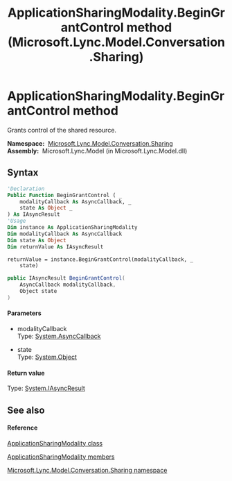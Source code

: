 ﻿---
title: ApplicationSharingModality.BeginGrantControl method  (Microsoft.Lync.Model.Conversation.Sharing)
TOCTitle: 'BeginGrantControl method '
ms:assetid: M:Microsoft.Lync.Model.Conversation.Sharing.ApplicationSharingModality.BeginGrantControl(System.AsyncCallback,System.Object)_DI_3_UC_OCS14MrefLyncWPF
ms:mtpsurl: https://msdn.microsoft.com/en-us/library/microsoft.lync.model.conversation.sharing.applicationsharingmodality.begingrantcontrol(v=office.15)
ms:contentKeyID: 48592770
ms.date: 07/28/2014
mtps_version: v=office.15
f1_keywords:
- Microsoft.Lync.Model.Conversation.Sharing.ApplicationSharingModality.BeginGrantControl
dev_langs:
- CSharp
- JScript
- VB
- other
---

# ApplicationSharingModality.BeginGrantControl method

Grants control of the shared resource.

**Namespace:**  [Microsoft.Lync.Model.Conversation.Sharing](microsoft-lync-model-conversation-sharing-namespace_2.md)  
**Assembly:**  Microsoft.Lync.Model (in Microsoft.Lync.Model.dll)

## Syntax

``` vb
'Declaration
Public Function BeginGrantControl ( _
    modalityCallback As AsyncCallback, _
    state As Object _
) As IAsyncResult
'Usage
Dim instance As ApplicationSharingModality
Dim modalityCallback As AsyncCallback
Dim state As Object
Dim returnValue As IAsyncResult

returnValue = instance.BeginGrantControl(modalityCallback, _
    state)
```

``` csharp
public IAsyncResult BeginGrantControl(
    AsyncCallback modalityCallback,
    Object state
)
```

#### Parameters

  - modalityCallback  
    Type: [System.AsyncCallback](http://msdn2.microsoft.com/en-us/library/ckbe7yh5)  

<!-- end list -->

  - state  
    Type: [System.Object](http://msdn2.microsoft.com/en-us/library/e5kfa45b)  

#### Return value

Type: [System.IAsyncResult](http://msdn2.microsoft.com/en-us/library/ft8a6455)  

## See also

#### Reference

[ApplicationSharingModality class](applicationsharingmodality-class-microsoft-lync-model-conversation-sharing_2.md)

[ApplicationSharingModality members](applicationsharingmodality-members-microsoft-lync-model-conversation-sharing_2.md)

[Microsoft.Lync.Model.Conversation.Sharing namespace](microsoft-lync-model-conversation-sharing-namespace_2.md)

